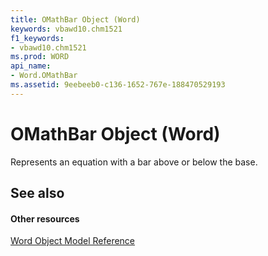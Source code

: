 ```yaml
---
title: OMathBar Object (Word)
keywords: vbawd10.chm1521
f1_keywords:
- vbawd10.chm1521
ms.prod: WORD
api_name:
- Word.OMathBar
ms.assetid: 9eebeeb0-c136-1652-767e-188470529193
---
```



# OMathBar Object (Word)

Represents an equation with a bar above or below the base.


## See also


#### Other resources


[Word Object Model Reference](http://msdn.microsoft.com/library/object-model-word-vba-reference%28Office.15%29.aspx)


